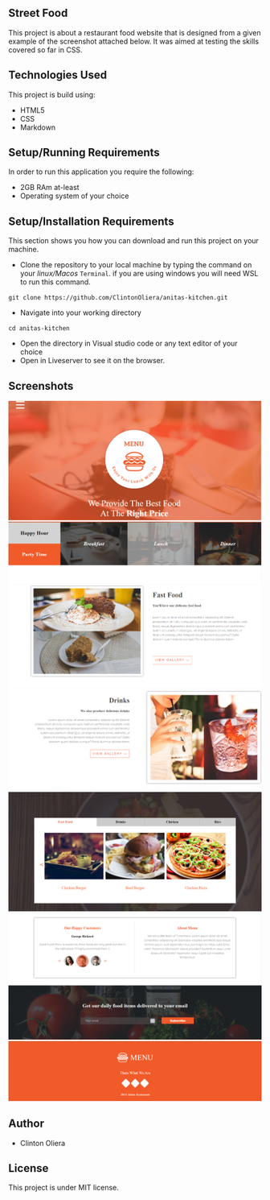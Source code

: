 ## Street Food
This project is about a restaurant food website that is designed from a given example of the screenshot attached below. It was aimed at testing the skills covered so far in CSS.


## Technologies Used
This project is build using:
* HTML5
* CSS
* Markdown

## Setup/Running Requirements

In order to run this application you require the following:
* 2GB RAm at-least
* Operating system of your choice

## Setup/Installation Requirements
This section shows you how you can download and run this project on your machine.
* Clone the repository to your local machine by typing the command on your *linux/Macos* `Terminal`. if you are using windows you will need WSL to run this command.
```
git clone https://github.com/ClintonOliera/anitas-kitchen.git

```
* Navigate into your working directory

```
cd anitas-kitchen

```
* Open the directory in Visual studio code or any text editor of your choice
* Open in Liveserver to see it on the browser.

## Screenshots
             
  ![Alt](img/screenshots/Capture-an-1.PNG)  
  ![Alt](img/screenshots/Capture-an-2.PNG)
  ![Alt](img/screenshots/Capture-an-3.PNG)
  ![Alt](img/screenshots/Capture-an-4.PNG)
  ![Alt](img/screenshots/Capture-an-5.PNG)
  ![Alt](img/screenshots/Capture-an-6.PNG)
  ![Alt](img/screenshots/Capture-an-7.PNG)
  ![Alt](img/screenshots/Capture-an-8.PNG)

## Author
* Clinton Oliera

## License
This project is under MIT license.